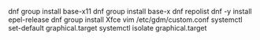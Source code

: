dnf group install base-x11
dnf group install base-x
dnf repolist
dnf -y install epel-release
dnf group install Xfce
vim /etc/gdm/custom.conf 
systemctl set-default graphical.target 
systemctl isolate graphical.target 
